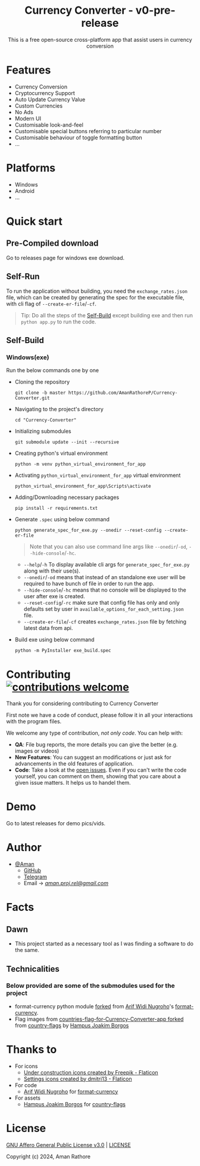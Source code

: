 <div align="center">
  <h1>Currency Converter - v0-pre-release</h1>
</div>

<p align="center">
  This is a free open-source cross-platform app that assist users in currency conversion
</p>


# Features

* Currency Conversion
* Cryptocurrency Support
* Auto Update Currency Value
* Custom Currencies
* No Ads
* Modern UI
* Customisable look-and-feel
* Customisable special buttons referring to particular number
* Customisable behaviour of toggle formatting button
* ...

# Platforms

* Windows
* Android
* ...

# Quick start

## Pre-Compiled download

Go to releases page for windows exe download.

## Self-Run

To run the application without building, you need the `exchange_rates.json` file, which can be created by generating the spec for the executable file, with cli flag of `--create-er-file`/`-cf`.
> Tip: Do all the steps of the [Self-Build](#self-build) except building exe and then run `python app.py` to run the code.

## Self-Build

### Windows(exe)

Run the below commands one by one

* Cloning the repository
  ```
  git clone -b master https://github.com/AmanRathoreP/Currency-Converter.git
  ```
* Navigating to the project's directory
  ```
  cd "Currency-Converter"
  ```
* Initializing submodules
  ```
  git submodule update --init --recursive
  ```
* Creating python's virtual environment
  ```
  python -m venv python_virtual_environment_for_app
  ```
* Activating `python_virtual_environment_for_app` virtual environment
  ```
  python_virtual_environment_for_app\Scripts\activate
  ```
* Adding/Downloading necessary packages
  ```
  pip install -r requirements.txt
  ```
* Generate `.spec` using below command
  ```
  python generate_spec_for_exe.py --onedir --reset-config --create-er-file
  ```
  > Note that you can also use command line args like `--onedir`/`-od`, `--hide-console`/`-hc`.
    * `--help`/`-h` To display available cli args for `generate_spec_for_exe.py` along with their use(s).
    * `--onedir`/`-od` means that instead of an standalone exe user will be required to have bunch of file in order to run the app.
    * `--hide-console`/`-hc` means that no console will be displayed to the user after exe is created.
    * `--reset-config`/`-rc` make sure that config file has only and only defaults set by user in `available_options_for_each_setting.json` file.
    * `--create-er-file`/`-cf` creates `exchange_rates.json` file by fetching latest data from api.

* Build exe using below command
  ```
  python -m PyInstaller exe_build.spec
  ```

# Contributing [![contributions welcome](https://img.shields.io/badge/contributions-welcome-brightgreen.svg?style=flat)](issues.md)

Thank you for considering contributing to Currency Converter

First note we have a code of conduct, please follow it in all your interactions with the program files.

We welcome any type of contribution, _not only code_. You can help with:
- **QA**: File bug reports, the more details you can give the better (e.g. images or videos)
- **New Features**: You can suggest an modifications or just ask for advancements in the old features of application.
- **Code**: Take a look at the [open issues](issues.md). Even if you can't write the code yourself, you can comment on them, showing that you care about a given issue matters. It helps us to handel them.

# Demo

Go to latest releases for demo pics/vids.

# Author

- [@Aman](https://www.github.com/AmanRathoreP)
   - [GitHub](https://www.github.com/AmanRathoreP)
   - [Telegram](https://t.me/aman0864)
   - Email -> *aman.proj.rel@gmail.com*

# Facts

## Dawn

* This project started as a necessary tool as I was finding a software to do the same.

## Technicalities

### Below provided are some of the submodules used for the project

* format-currency python module [forked](https://github.com/AmanRathoreP/format-currency) from [Arif Widi Nugroho](https://github.com/arifwn)'s [format-currency](https://github.com/arifwn/format-currency).
* Flag images from [countries-flag-for-Currency-Converter-app forked](https://github.com/AmanRathoreP/countries-flag-for-Currency-Converter-app) from [country-flags](https://github.com/hampusborgos/country-flags) by [Hampus Joakim Borgos](https://github.com/hampusborgos)

# Thanks to

* For icons
  * <a href="https://www.flaticon.com/free-icons/under-construction" title="under construction icons">Under construction icons created by Freepik - Flaticon</a>
  * <a href="https://www.flaticon.com/free-icons/settings" title="settings icons">Settings icons created by dmitri13 - Flaticon</a>
* For code
  * [Arif Widi Nugroho](https://github.com/hampusborgos) for [format-currency](https://github.com/hampusborgos/country-flags)
* For assets
  * [Hampus Joakim Borgos](https://github.com/arifwn) for [country-flags](https://github.com/arifwn/format-currency)


# License

[GNU Affero General Public License v3.0](https://choosealicense.com/licenses/agpl-3.0/) | [LICENSE](LICENSE/)

Copyright (c) 2024, Aman Rathore
